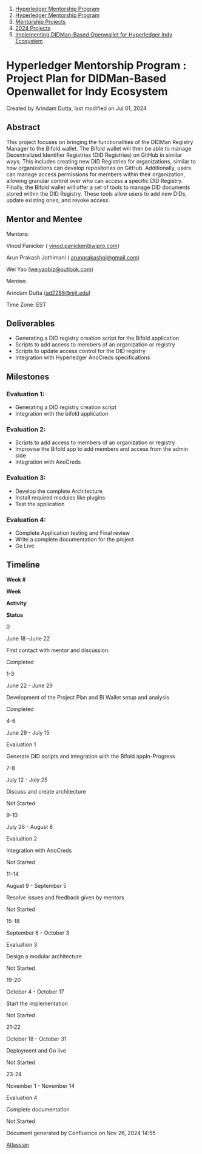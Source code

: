 1. [Hyperledger Mentorship Program](index.html)
2. [Hyperledger Mentorship Program](Hyperledger-Mentorship-Program_21954571.html)
3. [Mentorship Projects](Mentorship-Projects_21954604.html)
4. [2024 Projects](2024-Projects_21954934.html)
5. [Implementing DIDMan-Based Openwallet for Hyperledger Indy Ecosystem](Implementing-DIDMan-Based-Openwallet-for-Hyperledger-Indy-Ecosystem_21954947.html)

# Hyperledger Mentorship Program : Project Plan for DIDMan-Based Openwallet for Indy Ecosystem

Created by Arindam Dutta, last modified on Jul 01, 2024

## **Abstract**

This project focuses on bringing the functionalities of the DIDMan Registry Manager to the Bifold wallet. The Bifold wallet will then be able to manage Decentralized Identifier Registries (DID Registries) on GitHub in similar ways. This includes creating new DID Registries for organizations, similar to how organizations can develop repositories on GitHub. Additionally, users can manage access permissions for members within their organization, allowing granular control over who can access a specific DID Registry. Finally, the Bifold wallet will offer a set of tools to manage DID documents stored within the DID Registry. These tools allow users to add new DIDs, update existing ones, and revoke access.

## **Mentor and Mentee**

Mentors: 

Vinod Panicker ( [vinod.panicker@wipro.com](mailto:vinod.panicker@wipro.com))

Arun Prakash Jothimani ( [arunprakashpj@gmail.com](mailto:arunprakashpj@gmail.com))

Wei Yao ([weiyaobiz@outlook.com](mailto:weiyaobiz@outlook.com))

Mentee:

Arindam Dutta (ad2288@njit.edu)

Time Zone: EST

## **Deliverables**

- Generating a DID registry creation script for the Bifold application
- Scripts to add access to members of an organization or registry
- Scripts to update access control for the DID registry
- Integration with Hyperledger AnoCreds specifications

## **Milestones**

### **Evaluation 1:**

- Generating a DID registry creation script
- Integration with the bifold application

### **Evaluation 2:**

- Scripts to add access to members of an organization or registry
- Improvise the Bifold app to add members and access from the admin side
- Integration with AnoCreds

### **Evaluation 3:**

- Develop the complete Architecture
- Install required modules like plugins
- Test the application

### **Evaluation 4:**

- Complete Application testing and Final review
- Write a complete documentation for the project
- Go Live

## **Timeline**

**Week #**

**Week**

**Activity**

**Status**

0

June 18 -June 22

First contact with mentor and discussion.

Completed

1-3

June 22 - June 29

Development of the Project Plan and Bi Wallet setup and analysis

Completed

4-6

June 29 - July 15

Evaluation 1

Generate DID scripts and integration with the Bifold appIn-Progress

7-8

July 12 - July 25

Discuss and create architecture

Not Started

9-10

July 26 - August 8

Evaluation 2

Integration with AnoCreds

Not Started

11-14

August 9 - September 5

Resolve issues and feedback given by mentors

Not Started

15-18

September 6 - October 3

Evaluation 3

Design a modular architecture

Not Started

19-20

October 4 - October 17

Start the implementation

Not Started

21-22

October 18 - October 31

Deployment and Go live

Not Started

23-24

November 1 - November 14

Evaluation 4

Complete documentation

Not Started

Document generated by Confluence on Nov 26, 2024 14:55

[Atlassian](http://www.atlassian.com/)
